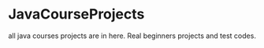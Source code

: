 # JavaCourseProjects
all java courses projects are in here. Real beginners projects and test codes.
